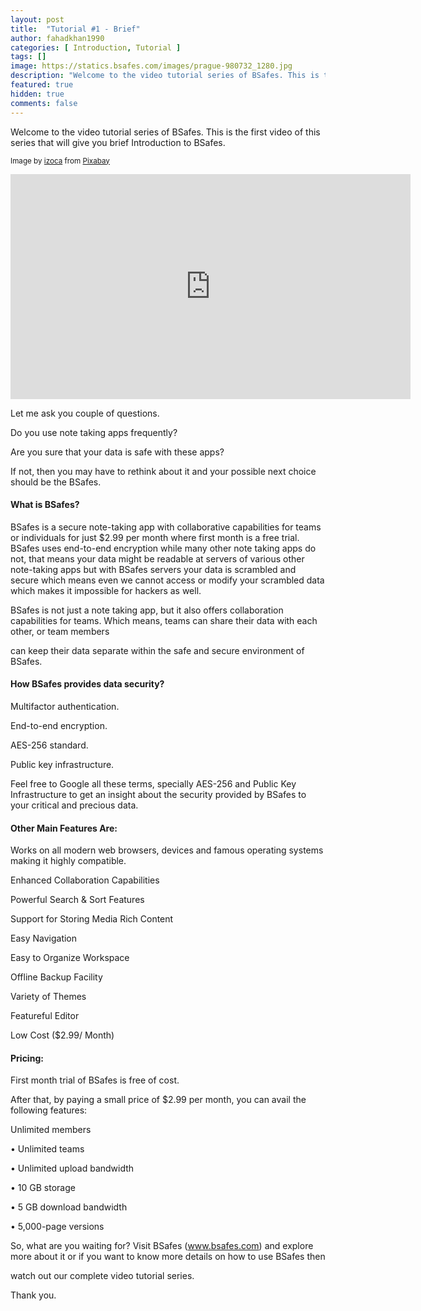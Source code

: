 ```yaml
---
layout: post
title:  "Tutorial #1 - Brief"
author: fahadkhan1990 
categories: [ Introduction, Tutorial ]
tags: []
image: https://statics.bsafes.com/images/prague-980732_1280.jpg 
description: "Welcome to the video tutorial series of BSafes. This is the first video of this series that will give you brief Introduction to BSafes."
featured: true
hidden: true
comments: false
---
```


Welcome to the video tutorial series of BSafes. This is the first video of this series that will give you brief Introduction to BSafes.

<sup>Image by <a href="https://pixabay.com/users/izoca-1502280/">izoca</a> from <a href="https://pixabay.com/images/id-980732/">Pixabay</a></sup>
<iframe width="640" height="360" src="https://www.youtube.com/embed/nxiBXuK1aSI" frameborder="0" allow="accelerometer; autoplay; encrypted-media; gyroscope; picture-in-picture" allowfullscreen></iframe>

Let me ask you couple of questions.

Do you use note taking apps frequently?

Are you sure that your data is safe with these apps?

If not, then you may have to rethink about it and your possible next choice should be the BSafes.

#### What is BSafes?

BSafes is a secure note-taking app with collaborative capabilities for teams or individuals for just $2.99 per month where first month is a free trial. BSafes uses end-to-end encryption while many other note taking apps do not, that means your data might be readable at servers of various other note-taking apps but with BSafes servers your data is scrambled and secure which means even we cannot access or modify your scrambled data which makes it impossible for hackers as well.

BSafes is not just a note taking app, but it also offers collaboration capabilities for teams. Which means, teams can share their data with each other, or team members

can keep their data separate within the safe and secure environment of BSafes.

#### How BSafes provides data security?

Multifactor authentication.

End-to-end encryption.

AES-256 standard.

Public key infrastructure.

Feel free to Google all these terms, specially AES-256 and Public Key Infrastructure to get an insight about the security provided by BSafes to your critical and precious data.

#### Other Main Features Are:

Works on all modern web browsers, devices and famous operating systems making it highly compatible.

Enhanced Collaboration Capabilities

Powerful Search & Sort Features

Support for Storing Media Rich Content

Easy Navigation

Easy to Organize Workspace

Offline Backup Facility

Variety of Themes

Featureful Editor

Low Cost ($2.99/ Month)

#### Pricing:

First month trial of BSafes is free of cost.

After that, by paying a small price of $2.99 per month, you can avail the following features:

Unlimited members

• Unlimited teams

• Unlimited upload bandwidth

• 10 GB storage

• 5 GB download bandwidth

• 5,000-page versions

So, what are you waiting for? Visit BSafes (www.bsafes.com) and explore more about it or if you want to know more details on how to use BSafes then

watch out our complete video tutorial series.

Thank you.


